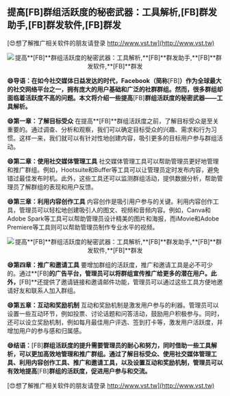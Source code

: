 ## **提高**[FB]**群组活跃度的秘密武器：工具解析,**[FB]**群发助手,**[FB]**群发软件,**[FB]**群发**

[😍想了解推广相关软件的朋友请登录 http://www.vst.tw](http://www.vst.tw)

 <center><img src="https://vst.tw/MP4/tuiguang/png/4.png" alt="提高**[FB]**群组活跃度的秘密武器：工具解析,**[FB]**群发助手,**[FB]**群发软件,**[FB]**群发"></center>

**😄导语：在如今社交媒体日益发达的时代，Facebook（简称**[FB]**）作为全球最大的社交网络平台之一，拥有庞大的用户基础和广泛的社群群组。然而，很多群组却面临着活跃度不高的问题。本文将介绍一些提高**[FB]**群组活跃度的秘密武器——工具解析。**

**😄第一章：了解目标受众**
在提高**[FB]**群组活跃度之前，了解目标受众是至关重要的。通过调查、分析和观察，我们可以确定目标受众的兴趣、需求和行为习惯。这样一来，我们就可以有针对性地创建内容，吸引更多的目标用户参与群组活动。

**😄第二章：使用社交媒体管理工具**
社交媒体管理工具可以帮助管理员更好地管理和推广群组。例如，Hootsuite和Buffer等工具可以让管理员定时发布内容，避免错过最佳发布时机。此外，这些工具还可以监测群组活动，提供数据分析，帮助管理员了解群组的表现和用户反馈。

**😄第三章：利用内容创作工具**
内容创作是吸引用户参与的关键。利用内容创作工具，管理员可以轻松地创建吸引人的图文、视频和音频内容。例如，Canva和Adobe Spark等工具可以帮助管理员设计精美的图片和海报，而iMovie和Adobe Premiere等工具则可以帮助管理员制作专业水平的视频。

 <center><img src="https://vst.tw/MP4/tuiguang/png/0.png" alt="提高**[FB]**群组活跃度的秘密武器：工具解析,**[FB]**群发助手,**[FB]**群发软件,**[FB]**群发"></center>

**😄第四章：推广和邀请工具**
要增加群组的活跃度，推广和邀请工具是必不可少的。通过**[FB]**的广告平台，管理员可以将群组宣传推广给更多的潜在用户。此外，**[FB]**还提供了邀请链接和邀请邮件功能，管理员可以通过这些工具方便地邀请好友和联系人加入群组。

**😄第五章：互动和奖励机制**
互动和奖励机制是激发用户参与的利器。管理员可以设置一些互动环节，例如投票、讨论话题和问答活动，鼓励用户积极参与。同时，还可以设立奖励机制，例如每月最佳用户评选、签到打卡等，激发用户活跃度，并增加用户的参与感和归属感。

**😄结语：**[FB]**群组活跃度的提升需要管理员的耐心和努力，同时借助一些工具解析，可以更加高效地管理和推广群组。通过了解目标受众、使用社交媒体管理工具、利用内容创作工具、推广和邀请工具，以及设置互动和奖励机制，管理员可以有效地提高**[FB]**群组的活跃度，促进用户参与和交流。**

[😍想了解推广相关软件的朋友请登录 http://www.vst.tw](http://www.vst.tw)




